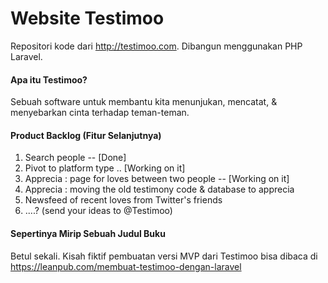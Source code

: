 Website Testimoo
=======

Repositori kode dari http://testimoo.com. Dibangun menggunakan PHP Laravel.

#### Apa itu Testimoo?

Sebuah software untuk membantu kita menunjukan, mencatat, & menyebarkan cinta terhadap teman-teman.

#### Product Backlog (Fitur Selanjutnya)

1. Search people -- [Done]
2. Pivot to platform type .. [Working on it]
3. Apprecia : page for loves between two people  -- [Working on it] 
4. Apprecia : moving the old testimony code & database to apprecia 
4. Newsfeed of recent loves from Twitter's friends
5. ....? (send your ideas to @Testimoo)

#### Sepertinya Mirip Sebuah Judul Buku

Betul sekali. Kisah fiktif pembuatan versi MVP dari Testimoo bisa dibaca di https://leanpub.com/membuat-testimoo-dengan-laravel
